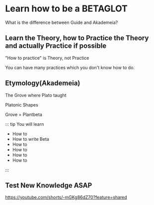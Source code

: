 # Learn how to be a BETAGLOT

What is the difference between Guide and Akademeia?

## Learn the Theory, how to Practice the Theory and actually Practice if possible

"How to practice" is Theory, not Practice

You can have many practices which you don't know how to do.

## Etymology(Akademeia)

The Grove where Plato taught

Platonic Shapes

Grove = Plantbeta

::: tip You will learn

- How to
- How to write Beta
- How to
- How to
- How to
- How to

:::

## Test New Knowledge ASAP

<https://youtube.com/shorts/-mGKg86dZ70?feature=shared>
